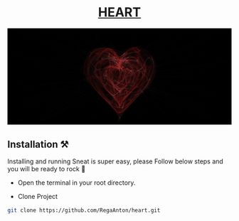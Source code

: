 <h1 align="center">
   <a href="https://github.com/RegaAnton/heart.git" target="_blank" align="center">
      HEART
   </a>
</h1>

![App Screenshot](image.png)

## Installation ⚒️

Installing and running Sneat is super easy, please Follow below steps and you will be ready to rock 🤘

- Open the terminal in your root directory.

- Clone Project

```bash
git clone https://github.com/RegaAnton/heart.git
```
